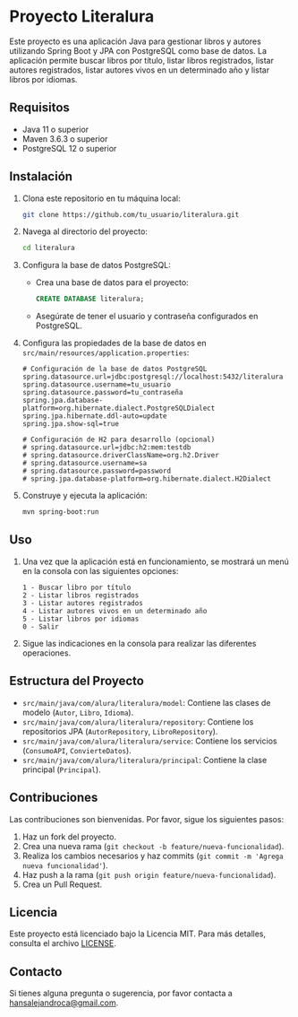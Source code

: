 # Proyecto Literalura

Este proyecto es una aplicación Java para gestionar libros y autores utilizando Spring Boot y JPA con PostgreSQL como base de datos. La aplicación permite buscar libros por título, listar libros registrados, listar autores registrados, listar autores vivos en un determinado año y listar libros por idiomas.

## Requisitos

- Java 11 o superior
- Maven 3.6.3 o superior
- PostgreSQL 12 o superior

## Instalación

1. Clona este repositorio en tu máquina local:
    ```bash
    git clone https://github.com/tu_usuario/literalura.git
    ```

2. Navega al directorio del proyecto:
    ```bash
    cd literalura
    ```

3. Configura la base de datos PostgreSQL:
    - Crea una base de datos para el proyecto:
        ```sql
        CREATE DATABASE literalura;
        ```
    - Asegúrate de tener el usuario y contraseña configurados en PostgreSQL.

4. Configura las propiedades de la base de datos en `src/main/resources/application.properties`:
    ```properties
    # Configuración de la base de datos PostgreSQL
    spring.datasource.url=jdbc:postgresql://localhost:5432/literalura
    spring.datasource.username=tu_usuario
    spring.datasource.password=tu_contraseña
    spring.jpa.database-platform=org.hibernate.dialect.PostgreSQLDialect
    spring.jpa.hibernate.ddl-auto=update
    spring.jpa.show-sql=true

    # Configuración de H2 para desarrollo (opcional)
    # spring.datasource.url=jdbc:h2:mem:testdb
    # spring.datasource.driverClassName=org.h2.Driver
    # spring.datasource.username=sa
    # spring.datasource.password=password
    # spring.jpa.database-platform=org.hibernate.dialect.H2Dialect
    ```

5. Construye y ejecuta la aplicación:
    ```bash
    mvn spring-boot:run
    ```

## Uso

1. Una vez que la aplicación está en funcionamiento, se mostrará un menú en la consola con las siguientes opciones:

    ```
    1 - Buscar libro por título
    2 - Listar libros registrados
    3 - Listar autores registrados
    4 - Listar autores vivos en un determinado año
    5 - Listar libros por idiomas
    0 - Salir
    ```

2. Sigue las indicaciones en la consola para realizar las diferentes operaciones.

## Estructura del Proyecto

- `src/main/java/com/alura/literalura/model`: Contiene las clases de modelo (`Autor`, `Libro`, `Idioma`).
- `src/main/java/com/alura/literalura/repository`: Contiene los repositorios JPA (`AutorRepository`, `LibroRepository`).
- `src/main/java/com/alura/literalura/service`: Contiene los servicios (`ConsumoAPI`, `ConvierteDatos`).
- `src/main/java/com/alura/literalura/principal`: Contiene la clase principal (`Principal`).

## Contribuciones

Las contribuciones son bienvenidas. Por favor, sigue los siguientes pasos:

1. Haz un fork del proyecto.
2. Crea una nueva rama (`git checkout -b feature/nueva-funcionalidad`).
3. Realiza los cambios necesarios y haz commits (`git commit -m 'Agrega nueva funcionalidad'`).
4. Haz push a la rama (`git push origin feature/nueva-funcionalidad`).
5. Crea un Pull Request.

## Licencia

Este proyecto está licenciado bajo la Licencia MIT. Para más detalles, consulta el archivo [LICENSE](LICENSE).

## Contacto

Si tienes alguna pregunta o sugerencia, por favor contacta a [hansalejandroca@gmail.com](mailto:tu_email@dominio.com).
